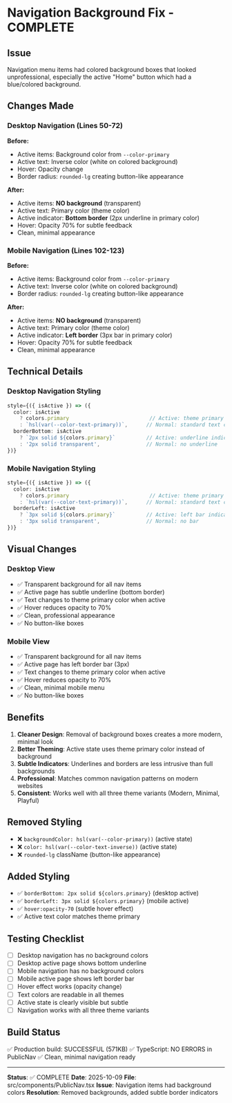 # Navigation Background Fix - COMPLETE

## Issue
Navigation menu items had colored background boxes that looked unprofessional, especially the active "Home" button which had a blue/colored background.

## Changes Made

### Desktop Navigation (Lines 50-72)
**Before:**
- Active items: Background color from `--color-primary`
- Active text: Inverse color (white on colored background)
- Hover: Opacity change
- Border radius: `rounded-lg` creating button-like appearance

**After:**
- Active items: **NO background** (transparent)
- Active text: Primary color (theme color)
- Active indicator: **Bottom border** (2px underline in primary color)
- Hover: Opacity 70% for subtle feedback
- Clean, minimal appearance

### Mobile Navigation (Lines 102-123)
**Before:**
- Active items: Background color from `--color-primary`
- Active text: Inverse color (white on colored background)
- Border radius: `rounded-lg` creating button-like appearance

**After:**
- Active items: **NO background** (transparent)
- Active text: Primary color (theme color)
- Active indicator: **Left border** (3px bar in primary color)
- Hover: Opacity 70% for subtle feedback
- Clean, minimal appearance

## Technical Details

### Desktop Navigation Styling
```typescript
style={({ isActive }) => ({
  color: isActive
    ? colors.primary                          // Active: theme primary color
    : `hsl(var(--color-text-primary))`,      // Normal: standard text color
  borderBottom: isActive 
    ? `2px solid ${colors.primary}`          // Active: underline indicator
    : '2px solid transparent',               // Normal: no underline
})}
```

### Mobile Navigation Styling
```typescript
style={({ isActive }) => ({
  color: isActive
    ? colors.primary                          // Active: theme primary color
    : `hsl(var(--color-text-primary))`,      // Normal: standard text color
  borderLeft: isActive 
    ? `3px solid ${colors.primary}`          // Active: left bar indicator
    : '3px solid transparent',               // Normal: no bar
})}
```

## Visual Changes

### Desktop View
- ✅ Transparent background for all nav items
- ✅ Active page has subtle underline (bottom border)
- ✅ Text changes to theme primary color when active
- ✅ Hover reduces opacity to 70%
- ✅ Clean, professional appearance
- ✅ No button-like boxes

### Mobile View
- ✅ Transparent background for all nav items
- ✅ Active page has left border bar (3px)
- ✅ Text changes to theme primary color when active
- ✅ Hover reduces opacity to 70%
- ✅ Clean, minimal mobile menu
- ✅ No button-like boxes

## Benefits

1. **Cleaner Design**: Removal of background boxes creates a more modern, minimal look
2. **Better Theming**: Active state uses theme primary color instead of background
3. **Subtle Indicators**: Underlines and borders are less intrusive than full backgrounds
4. **Professional**: Matches common navigation patterns on modern websites
5. **Consistent**: Works well with all three theme variants (Modern, Minimal, Playful)

## Removed Styling
- ❌ `backgroundColor: hsl(var(--color-primary))` (active state)
- ❌ `color: hsl(var(--color-text-inverse))` (active state)
- ❌ `rounded-lg` className (button-like appearance)

## Added Styling
- ✅ `borderBottom: 2px solid ${colors.primary}` (desktop active)
- ✅ `borderLeft: 3px solid ${colors.primary}` (mobile active)
- ✅ `hover:opacity-70` (subtle hover effect)
- ✅ Active text color matches theme primary

## Testing Checklist
- [ ] Desktop navigation has no background colors
- [ ] Desktop active page shows bottom underline
- [ ] Mobile navigation has no background colors
- [ ] Mobile active page shows left border bar
- [ ] Hover effect works (opacity change)
- [ ] Text colors are readable in all themes
- [ ] Active state is clearly visible but subtle
- [ ] Navigation works with all three theme variants

## Build Status
✅ Production build: SUCCESSFUL (571KB)
✅ TypeScript: NO ERRORS in PublicNav
✅ Clean, minimal navigation ready

---

**Status**: ✅ COMPLETE
**Date**: 2025-10-09
**File**: src/components/PublicNav.tsx
**Issue**: Navigation items had background colors
**Resolution**: Removed backgrounds, added subtle border indicators
